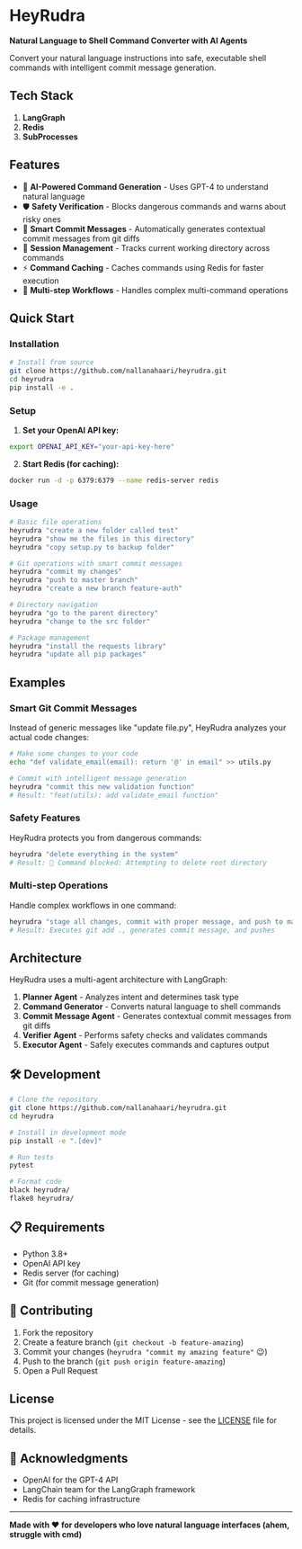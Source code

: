 # HeyRudra

**Natural Language to Shell Command Converter with AI Agents**

Convert your natural language instructions into safe, executable shell commands with intelligent commit message generation.

## Tech Stack 
1. **LangGraph**
2. **Redis**
3. **SubProcesses**

## Features

- 🤖 **AI-Powered Command Generation** - Uses GPT-4 to understand natural language
- 🛡️ **Safety Verification** - Blocks dangerous commands and warns about risky ones
- 💬 **Smart Commit Messages** - Automatically generates contextual commit messages from git diffs
- 📁 **Session Management** - Tracks current working directory across commands
- ⚡ **Command Caching** - Caches commands using Redis for faster execution
- 🔄 **Multi-step Workflows** - Handles complex multi-command operations

##  Quick Start

### Installation

```bash
# Install from source
git clone https://github.com/nallanahaari/heyrudra.git
cd heyrudra
pip install -e .


```

### Setup

1. **Set your OpenAI API key:**
```bash
export OPENAI_API_KEY="your-api-key-here"
```

2. **Start Redis (for caching):**
```bash
docker run -d -p 6379:6379 --name redis-server redis
```

### Usage

```bash
# Basic file operations
heyrudra "create a new folder called test"
heyrudra "show me the files in this directory"
heyrudra "copy setup.py to backup folder"

# Git operations with smart commit messages
heyrudra "commit my changes"
heyrudra "push to master branch"
heyrudra "create a new branch feature-auth"

# Directory navigation
heyrudra "go to the parent directory"
heyrudra "change to the src folder"

# Package management
heyrudra "install the requests library"
heyrudra "update all pip packages"
```

##  Examples

### Smart Git Commit Messages

Instead of generic messages like "update file.py", HeyRudra analyzes your actual code changes:

```bash
# Make some changes to your code
echo "def validate_email(email): return '@' in email" >> utils.py

# Commit with intelligent message generation
heyrudra "commit this new validation function"
# Result: "feat(utils): add validate_email function"
```

### Safety Features

HeyRudra protects you from dangerous commands:

```bash
heyrudra "delete everything in the system"
# Result: 🚫 Command blocked: Attempting to delete root directory
```

### Multi-step Operations

Handle complex workflows in one command:

```bash
heyrudra "stage all changes, commit with proper message, and push to main"
# Result: Executes git add ., generates commit message, and pushes
```

##  Architecture

HeyRudra uses a multi-agent architecture with LangGraph:

1. **Planner Agent** - Analyzes intent and determines task type
2. **Command Generator** - Converts natural language to shell commands
3. **Commit Message Agent** - Generates contextual commit messages from git diffs
4. **Verifier Agent** - Performs safety checks and validates commands
5. **Executor Agent** - Safely executes commands and captures output

## 🛠️ Development

```bash
# Clone the repository
git clone https://github.com/nallanahaari/heyrudra.git
cd heyrudra

# Install in development mode
pip install -e ".[dev]"

# Run tests
pytest

# Format code
black heyrudra/
flake8 heyrudra/
```

## 📋 Requirements

- Python 3.8+
- OpenAI API key
- Redis server (for caching)
- Git (for commit message generation)

## 🤝 Contributing

1. Fork the repository
2. Create a feature branch (`git checkout -b feature-amazing`)
3. Commit your changes (`heyrudra "commit my amazing feature"` 😉)
4. Push to the branch (`git push origin feature-amazing`)
5. Open a Pull Request

## License

This project is licensed under the MIT License - see the [LICENSE](LICENSE) file for details.

## 🙏 Acknowledgments

- OpenAI for the GPT-4 API
- LangChain team for the LangGraph framework
- Redis for caching infrastructure

---

**Made with ❤️ for developers who love natural language interfaces (ahem, struggle with cmd)**